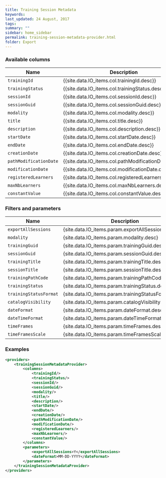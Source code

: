```yaml
---
title: Training Session Metadata
keywords:
last_updated: 24 August, 2017
tags: 
summary: ""
sidebar: home_sidebar
permalink: training-session-metadata-provider.html
folder: Export
---
```


### Available columns

Name | Description
---|---
`trainingId` | {{site.data.IO_items.col.trainingId.desc}}
`trainingStatus` | {{site.data.IO_items.col.trainingStatus.desc}}
`sessionId` | {{site.data.IO_items.col.sessionId.desc}}
`sessionGuid` | {{site.data.IO_items.col.sessionGuid.desc}}
`modality` | {{site.data.IO_items.col.modality.desc}}
`title` | {{site.data.IO_items.col.title.desc}}
`description` | {{site.data.IO_items.col.description.desc}}
`startDate` | {{site.data.IO_items.col.startDate.desc}}
`endDate` | {{site.data.IO_items.col.endDate.desc}}
`creationDate` | {{site.data.IO_items.col.creationDate.desc}}
`pathModificationDate` | {{site.data.IO_items.col.pathModificationDate.desc}}
`modificationDate` | {{site.data.IO_items.col.modificationDate.desc}}
`registeredLearners` | {{site.data.IO_items.col.registeredLearners.desc}}
`maxNbLearners` | {{site.data.IO_items.col.maxNbLearners.desc}}
`constantValue` | {{site.data.IO_items.col.constantValue.desc}}

### Filters and parameters

Name | Description
---|---
`exportAllSessions` | {site.data.IO_items.param.exportAllSessions.desc}
`modality` | {site.data.IO_items.param.modality.desc}
`trainingGuid` | {site.data.IO_items.param.trainingGuid.desc}
`sessionGuid` | {site.data.IO_items.param.sessionGuid.desc}
`trainingTitle` | {site.data.IO_items.param.trainingTitle.desc}
`sessionTitle` | {site.data.IO_items.param.sessionTitle.desc}
`trainingPathCode` | {site.data.IO_items.param.trainingPathCode.desc}
`trainingStatus` | {site.data.IO_items.param.trainingStatus.desc}
`trainingStatusFormat` | {site.data.IO_items.param.trainingStatusFormat.desc}
`catalogVisibility` | {site.data.IO_items.param.catalogVisibility.desc}
`dateFormat` | {site.data.IO_items.param.dateFormat.desc}
`dateTimeFormat` | {site.data.IO_items.param.dateTimeFormat.desc}
`timeFrames` | {site.data.IO_items.param.timeFrames.desc}
`timeFramesScale` | {site.data.IO_items.param.timeFramesScale.desc}

### Examples
```xml
<providers>
    <trainingSessionMetadataProvider>
        <columns>
            <trainingId/>
            <trainingStatus/>
            <sessionId/>
            <sessionGuid/>
            <modality/>
            <title/>
            <description/>
            <startDate/>
            <endDate/>
            <creationDate/>
            <pathModificationDate/>
            <modificationDate/>
            <registeredLearners/>
            <maxNbLearners/>
            <constantValue/>
        </columns>
        <parameters>
            <exportAllSessions>Y</exportAllSessions>
            <dateFormat>MM-DD-YYYY</dateFormat>
        </parameters>
    </trainingSessionMetadataProvider>
</providers>
```